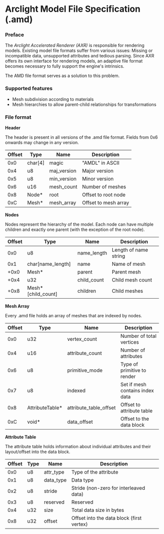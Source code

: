 # Arclight Model File Specification (.amd)

### Preface

The *Arclight Accelerated Renderer (AXR)* is responsible for rendering models. 
Existing model file formats suffer from various issues: Missing or incompatible data, unsupported attributes and tedious parsing.
Since AXR offers its own interface for rendering models, an adaptive file format becomes necessary to fully support the engine's intrinsics.

The AMD file format serves as a solution to this problem.

### Supported features
- Mesh subdivision according to materials
- Mesh hierarchies to allow parent-child relationships for transformations

### File format

**Header**

The header is present in all versions of the .amd file format. Fields from 0x6 onwards may change in any version.

| Offset | Type    | Name        | Description          |
|--------|---------|-------------|----------------------|
| 0x0    | char[4] | magic       | "AMDL" in ASCII      |
| 0x4    | u8      | maj_version | Major version        |
| 0x5    | u8      | min_version | Minor version        |
| 0x6    | u16     | mesh_count  | Number of meshes     |
| 0x8    | Node*   | root        | Offset to root node  |
| 0xC    | Mesh*   | mesh_array  | Offset to mesh array |

**Nodes**

Nodes represent the hierarchy of the model. Each node can have multiple children and exactly one parent (with the exception of the root node).

| Offset | Type               | Name        | Description           |
|--------|--------------------|-------------|-----------------------|
| 0x0    | u8                 | name_length | Length of name string |
| 0x1    | char[name_length]  | name        | Name of mesh          |
| +0x0   | Mesh*              | parent      | Parent mesh           |
| +0x4   | u32                | child_count | Child mesh count      |
| +0x8   | Mesh*[child_count] | children    | Child meshes          |

**Mesh Array**

Every .amd file holds an array of meshes that are indexed by nodes.

| Offset | Type               | Name                   | Description                     |
|--------|--------------------|------------------------|---------------------------------|
| 0x0    | u32                | vertex_count           | Number of total vertices        |
| 0x4    | u16                | attribute_count        | Number of attributes            |
| 0x6    | u8                 | primitive_mode         | Type of primitive to render     |
| 0x7    | u8                 | indexed                | Set if mesh contains index data |
| 0x8    | AttributeTable*    | attribute_table_offset | Offset to attribute table       |
| 0xC    | void*              | data_offset            | Offset to the data block        |

**Attribute Table**

The attribute table holds information about individual attributes and their layout/offset into the data block.

| Offset | Type | Name      | Description                               |
|--------|------|-----------|-------------------------------------------|
| 0x0    | u8   | attr_type | Type of the attribute                     |
| 0x1    | u8   | data_type | Data type                                 |
| 0x2    | u8   | stride    | Stride (non-zero for interleaved data)    |
| 0x3    | u8   | reserved  | Reserved                                  |
| 0x4    | u32  | size      | Total data size in bytes                  |
| 0x8    | u32  | offset    | Offset into the data block (first vertex) |